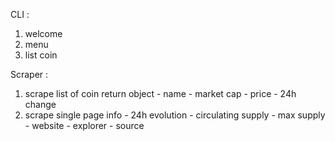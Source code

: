

CLI :
  1. welcome
  2. menu
  3. list coin

Scraper :
  1. scrape list of coin return object
    - name
    - market cap
    - price
    - 24h change
  2. scrape single page info
    - 24h evolution
    - circulating supply
    - max supply
    - website
    - explorer
    - source
